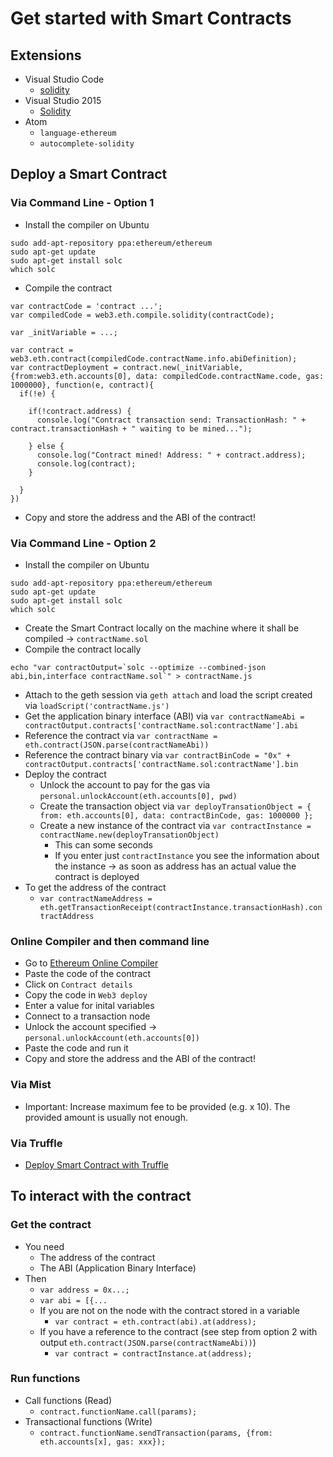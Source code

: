 # Get started with Smart Contracts

## Extensions
*   Visual Studio Code
    *   [solidity](https://marketplace.visualstudio.com/items?itemName=JuanBlanco.solidity)
*   Visual Studio 2015
    *   [Solidity](https://marketplace.visualstudio.com/items?itemName=ConsenSys.Solidity)
*   Atom
    *   `language-ethereum`
    *   `autocomplete-solidity`


## Deploy a Smart Contract
### Via Command Line - Option 1
*   Install the compiler on Ubuntu
```
sudo add-apt-repository ppa:ethereum/ethereum
sudo apt-get update
sudo apt-get install solc
which solc
```
*   Compile the contract
```
var contractCode = 'contract ...';
var compiledCode = web3.eth.compile.solidity(contractCode);

var _initVariable = ...;

var contract = web3.eth.contract(compiledCode.contractName.info.abiDefinition);
var contractDeployment = contract.new(_initVariable,{from:web3.eth.accounts[0], data: compiledCode.contractName.code, gas: 1000000}, function(e, contract){
  if(!e) {

    if(!contract.address) {
      console.log("Contract transaction send: TransactionHash: " + contract.transactionHash + " waiting to be mined...");

    } else {
      console.log("Contract mined! Address: " + contract.address);
      console.log(contract);
    }

  }
})
```
*   Copy and store the address and the ABI of the contract!

### Via Command Line - Option 2
*   Install the compiler on Ubuntu
```
sudo add-apt-repository ppa:ethereum/ethereum
sudo apt-get update
sudo apt-get install solc
which solc
```
*   Create the Smart Contract locally on the machine where it shall be compiled -> `contractName.sol`
*   Compile the contract locally
```
echo "var contractOutput=`solc --optimize --combined-json abi,bin,interface contractName.sol`" > contractName.js
```
*   Attach to the geth session via `geth attach` and load the script created via `loadScript('contractName.js')`
*   Get the application binary interface (ABI) via `var contractNameAbi = contractOutput.contracts['contractName.sol:contractName'].abi`
*   Reference the contract via `var contractName = eth.contract(JSON.parse(contractNameAbi))`
*   Reference the contract binary via `var contractBinCode = "0x" + contractOutput.contracts['contractName.sol:contractName'].bin`
*   Deploy the contract
    *   Unlock the account to pay for the gas via `personal.unlockAccount(eth.accounts[0], pwd)`
    *   Create the transaction object via `var deployTransationObject = { from: eth.accounts[0], data: contractBinCode, gas: 1000000 };`
    *   Create a new instance of the contract via `var contractInstance = contractName.new(deployTransationObject)`
        *   This can some seconds
        *   If you enter just `contractInstance` you see the information about the instance -> as soon as address has an actual value the contract is deployed
*   To get the address of the contract
    *   `var contractNameAddress = eth.getTransactionReceipt(contractInstance.transactionHash).contractAddress`


### Online Compiler and then command line
*   Go to [Ethereum Online Compiler](https://remix.ethereum.org/#version=soljson-v0.4.11+commit.68ef5810.js)
*   Paste the code of the contract
*   Click on `Contract details`
*   Copy the code in `Web3 deploy`
*   Enter a value for inital variables
*   Connect to a transaction node
*   Unlock the account specified -> `personal.unlockAccount(eth.accounts[0])`
*   Paste the code and run it
*   Copy and store the address and the ABI of the contract!

### Via Mist
*   Important: Increase maximum fee to be provided (e.g. x 10). The provided amount is usually not enough.

### Via Truffle
*   [Deploy Smart Contract with Truffle](https://github.com/BlockchainRepos/truffle-testrpc/tree/master/truffle-deploy-smart-contract)


## To interact with the contract
### Get the contract
*   You need
    *   The address of the contract
    *   The ABI (Application Binary Interface)
*   Then
    *   `var address = 0x...;`
    *   `var abi = [{...`
    *   If you are not on the node with the contract stored in a variable
        *   `var contract = eth.contract(abi).at(address);`
    *   If you have a reference to the contract (see step from option 2 with output `eth.contract(JSON.parse(contractNameAbi))`)
        *   `var contract = contractInstance.at(address);`

### Run functions
*   Call functions (Read)
    * `contract.functionName.call(params);`
*   Transactional functions (Write)
    * `contract.functionName.sendTransaction(params, {from: eth.accounts[x], gas: xxx});`   